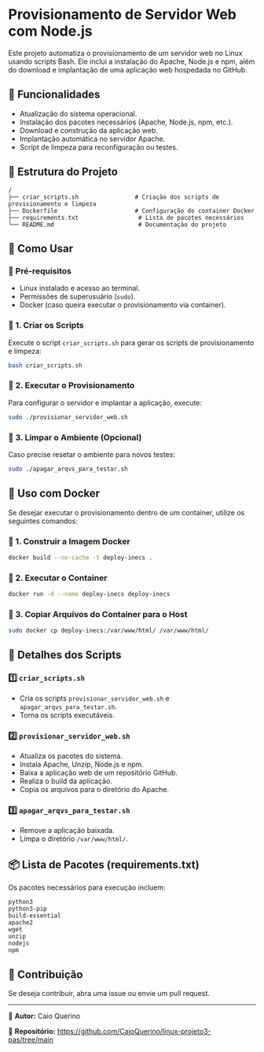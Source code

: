 # Provisionamento de Servidor Web com Node.js

Este projeto automatiza o provisionamento de um servidor web no Linux usando scripts Bash. Ele inclui a instalação do Apache, Node.js e npm, além do download e implantação de uma aplicação web hospedada no GitHub.

## 📌 Funcionalidades
- Atualização do sistema operacional.
- Instalação dos pacotes necessários (Apache, Node.js, npm, etc.).
- Download e construção da aplicação web.
- Implantação automática no servidor Apache.
- Script de limpeza para reconfiguração ou testes.

## 📂 Estrutura do Projeto
```
/
├── criar_scripts.sh                # Criação dos scripts de provisionamento e limpeza
├── Dockerfile                      # Configuração do container Docker
├── requirements.txt                 # Lista de pacotes necessários
└── README.md                        # Documentação do projeto
```

## 🚀 Como Usar

### 📌 Pré-requisitos
- Linux instalado e acesso ao terminal.
- Permissões de superusuário (`sudo`).
- Docker (caso queira executar o provisionamento via container).

### 🔹 1. Criar os Scripts
Execute o script `criar_scripts.sh` para gerar os scripts de provisionamento e limpeza:
```bash
bash criar_scripts.sh
```

### 🔹 2. Executar o Provisionamento
Para configurar o servidor e implantar a aplicação, execute:
```bash
sudo ./provisionar_servidor_web.sh
```

### 🔹 3. Limpar o Ambiente (Opcional)
Caso precise resetar o ambiente para novos testes:
```bash
sudo ./apagar_arqvs_para_testar.sh
```

## 🐳 Uso com Docker
Se desejar executar o provisionamento dentro de um container, utilize os seguintes comandos:

### 🔹 1. Construir a Imagem Docker
```bash
docker build --no-cache -t deploy-inecs .
```

### 🔹 2. Executar o Container
```bash
docker run -d --name deploy-inecs deploy-inecs
```

### 🔹 3. Copiar Arquivos do Container para o Host
```bash
sudo docker cp deploy-inecs:/var/www/html/ /var/www/html/
```

## 📜 Detalhes dos Scripts

### 1️⃣ `criar_scripts.sh`
- Cria os scripts `provisionar_servidor_web.sh` e `apagar_arqvs_para_testar.sh`.
- Torna os scripts executáveis.

### 2️⃣ `provisionar_servidor_web.sh`
- Atualiza os pacotes do sistema.
- Instala Apache, Unzip, Node.js e npm.
- Baixa a aplicação web de um repositório GitHub.
- Realiza o build da aplicação.
- Copia os arquivos para o diretório do Apache.

### 3️⃣ `apagar_arqvs_para_testar.sh`
- Remove a aplicação baixada.
- Limpa o diretório `/var/www/html/`.

## 📦 Lista de Pacotes (requirements.txt)
Os pacotes necessários para execução incluem:
```text
python3
python3-pip
build-essential
apache2
wget
unzip
nodejs
npm
```

## 🤝 Contribuição
Se deseja contribuir, abra uma issue ou envie um pull request.

---
📌 **Autor:** Caio Querino

📌 **Repositório:** https://github.com/CaioQuerino/linux-projeto3-pas/tree/main

